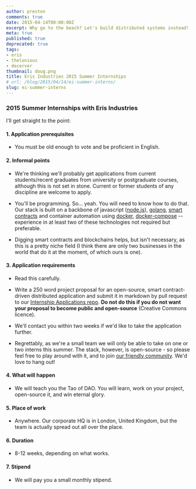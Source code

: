 ```yaml
---
author: preston
comments: true
date: 2015-04-14T00:00:00Z
excerpt: Why go to the beach? Let's build distributed systems instead!
meta: true
published: true
deprecated: true
tags:
- eris
- thelonious
- decerver
thumbnail: doug.png
title: Eris Industries 2015 Summer Internships
# url: /blog/2015/04/14/ei-summer-interns/
slug: ei-summer-interns
---
```




### 2015 Summer Internships with Eris Industries

I'll get straight to the point:

#### 1. Application prerequisites

* You must be old enough to vote and be proficient in English.

#### 2. Informal points

* We're thinking we'll probably get applications from current students/recent graduates from university or postgraduate courses, although this is not set in stone. Current or former students of any discipline are welcome to apply.

* You'll be programming. So... yeah. You will need to know how to do that. Our stack is built on a backbone of javascript ([node.js](https://nodejs.org/)), [golang](http://golang.org/), [smart contracts](/docs/solidity/) and container automation using [docker](https://www.docker.com/), [docker-compose](https://docs.docker.com/compose/) -- experience in at least two of these technologies not required but preferable.

* Digging smart contracts and blockchains helps, but isn't necessary, as this is a pretty niche field (I think there are only two businesses in the world that do it at the moment, of which ours is one).

#### 3. Application requirements

* Read this carefully.

* Write a 250 word project proposal for an open-source, smart contract-driven distributed application and submit it in markdown by pull request to our [Internship Applications repo](https://github.com/monax). **Do not do this if you do not want your proposal to become public and open-source** (Creative Commons licence).

* We'll contact you within two weeks if we'd like to take the application further.

* Regrettably, as we're a small team we will only be able to take on one or two interns this summer. The stack, however, is open-source - so please feel free to play around with it, and to join [our friendly community](https://www.reddit.com/r/Monax). We'd love to hang out!

#### 4. What will happen

* We will teach you the Tao of DAO. You will learn, work on your project, open-source it, and win eternal glory.

#### 5. Place of work

* Anywhere. Our corporate HQ is in London, United Kingdom, but the team is actually spread out all over the place.

#### 6. Duration

* 8-12 weeks, depending on what works.

#### 7. Stipend

* We will pay you a small monthly stipend.
